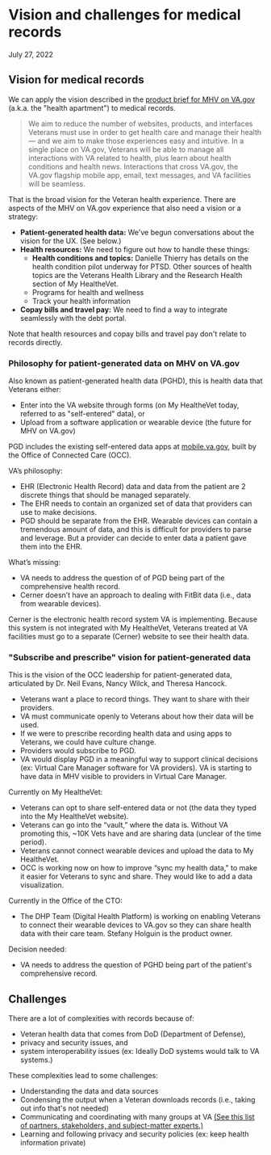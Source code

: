 # Vision and challenges for medical records 
July 27, 2022

## Vision for medical records
We can apply the vision described in the [product brief for MHV on VA.gov](https://github.com/department-of-veterans-affairs/va.gov-team/blob/master/products/health-care/digital-health-modernization/product/product-brief.md) (a.k.a. the "health apartment") to medical records.

> We aim to reduce the number of websites, products, and interfaces Veterans must use in order to get health care and manage their health — and we aim to make those experiences easy and intuitive. In a single place on VA.gov, Veterans will be able to manage all interactions with VA related to health, plus learn about health conditions and health news. Interactions that cross VA.gov, the VA.gov flagship mobile app, email, text messages, and VA facilities will be seamless.

That is the broad vision for the Veteran health experience. There are aspects of the MHV on VA.gov experience that also need a vision or a strategy:
- **Patient-generated health data:** We've begun conversations about the vision for the UX. (See below.)
- **Health resources:** We need to figure out how to handle these things:
  - **Health conditions and topics:** Danielle Thierry has details on the health condition pilot underway for PTSD. Other sources of health topics are the Veterans Health Library and the Research Health section of My HealtheVet.
  - Programs for health and wellness
  - Track your health information
- **Copay bills and travel pay:** We need to find a way to integrate seamlessly with the debt portal.

Note that health resources and copay bills and travel pay don't relate to records directly.

### Philosophy for patient-generated data on MHV on VA.gov
Also known as patient-generated health data (PGHD), this is health data that Veterans either:
- Enter into the VA website through forms (on My HealtheVet today, referred to as "self-entered" data), or
- Upload from a software application or wearable device (the future for MHV on VA.gov)

PGD includes the existing self-entered data apps at [mobile.va.gov](https://mobile.va.gov/), built by the Office of Connected Care (OCC).

VA’s philosophy:
- EHR (Electronic Health Record) data and data from the patient are 2 discrete things that should be managed separately. 
- The EHR needs to contain an organized set of data that providers can use to make decisions.
- PGD should be separate from the EHR. Wearable devices can contain a tremendous amount of data, and this is difficult for providers to parse and leverage. But a provider can decide to enter data a patient gave them into the EHR.

What’s missing: 
- VA needs to address the question of of PGD being part of the comprehensive health record.
- Cerner doesn’t have an approach to dealing with FitBit data (i.e., data from wearable devices).

Cerner is the electronic health record system VA is implementing. Because this system is not integrated with My HealtheVet, Veterans treated at VA facilities must go to a separate (Cerner) website to see their health data. 

### "Subscribe and prescribe" vision for patient-generated data 
This is the vision of the OCC leadership for patient-generated data, articulated by Dr. Neil Evans, Nancy Wilck, and Theresa Hancock.  
- Veterans want a place to record things. They want to share with their providers.
- VA must communicate openly to Veterans about how their data will be used. 
- If we were to prescribe recording health data and using apps to Veterans, we could have culture change. 
- Providers would subscribe to PGD.
- VA would display PGD in a meaningful way to support clinical decisions (ex: Virtual Care Manager software for VA providers). VA is starting to have data in MHV visible to providers in Virtual Care Manager.

Currently on My HealtheVet: 
- Veterans can opt to share self-entered data or not (the data they typed into the My HealtheVet website). 
- Veterans can go into the “vault,” where the data is. Without VA promoting this, ~10K Vets have and are sharing data (unclear of the time period).
- Veterans cannot connect wearable devices and upload the data to My HealtheVet. 
- OCC is working now on how to improve “sync my health data," to make it easier for Veterans to sync and share. They would like to add a data visualization.

Currently in the Office of the CTO: 
- The DHP Team (Digital Health Platform) is working on enabling Veterans to connect their wearable devices to VA.gov so they can share health data with their care team. Stefany Holguin is the product owner. 

Decision needed: 
- VA needs to address the question of PGHD being part of the patient's comprehensive record.

## Challenges
There are a lot of complexities with records because of:
- Veteran health data that comes from DoD (Department of Defense),
- privacy and security issues, and
- system interoperability issues (ex: Ideally DoD systems would talk to VA systems.) 

These complexities lead to some challenges:
- Understanding the data and data sources
- Condensing the output when a Veteran downloads records (i.e., taking out info that's not needed)
- Communicating and coordinating with many groups at VA [(See this list of partners, stakeholders, and subject-matter experts.)](https://github.com/department-of-veterans-affairs/va.gov-team/blob/master/products/health-care/digital-health-modernization/mhv-to-va.gov/medical-records/product/team-partners-SMEs.md)
- Learning and following privacy and security policies (ex: keep health information private)










